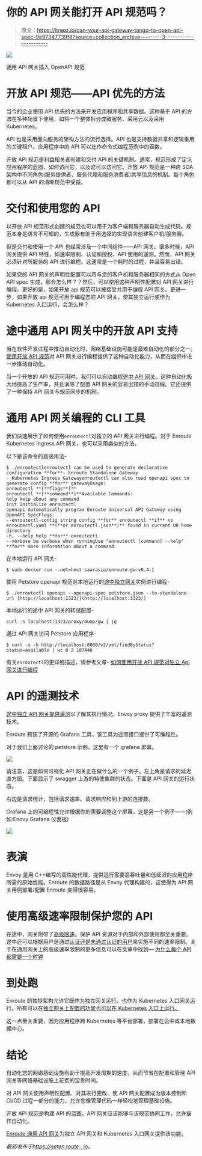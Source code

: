 # 你的 API 网关能打开 API 规范吗？

> 原文：<https://itnext.io/can-your-api-gateway-tango-to-open-api-spec-9e97347739f8?source=collection_archive---------3----------------------->

![](img/205a353eb268f5cf51e3134491120260.png)

通用 API 网关插入 OpenAPI 规范

# 开放 API 规范——API 优先的方法

当今的企业使用 API 优先的方法来开发应用程序和共享数据。这种基于 API 的方法在多种场景下使用，如将一个整体拆分成微服务、采用云以及采用 Kubernetes。

API 也是采用面向服务的架构方法的流行选择。API 也是支持数据共享和逻辑重用的关键租户。应用程序中的 API 可以比作命令式编程范例中的函数。

开放 API 规范是利益相关者创建和交付 API 的关键机制。通常，规范形成了定义应用程序的蓝图，如何访问它，以及谁可以访问它。开放 API 规范是一种跨 SOA 架构中不同角色(服务提供者、服务代理和服务消费者)共享信息的机制。每个角色都可以从 API 的清晰规范中受益。

# 交付和使用您的 API

以开放 API 规范形式创建的规范也可以用于为客户端和服务器自动生成代码。规范本身是语言不可知的，生成器有助于用选择的实现语言创建客户机/服务器。

但是交付和使用一个 API 也经常涉及一个中间组件——API 网关。很多时候，API 网关提供 API 特性，如速率限制、认证和授权、API 使用的遥测。然而，API 网关必须针对所服务的 API 进行编程。这通常是一个耗时的过程，并且容易出错。

如果您的 API 网关的声明性配置可以用与您的客户机和服务器相同的方式从 Open API spec 生成，那会怎么样？？然后，可以使用这种声明性配置对 API 网关进行编程。更好的是，如果开放 api 规范可以被接受并用于编程 API 网关。更进一步，如果开放 api 规范可用于编程您的 API 网关，使其独立运行或作为 Kubernetes 入口运行，会怎么样？

# 途中通用 API 网关中的开放 API 支持

当在软件开发过程中推动自动化时，网络基础设施可能是最难自动化的部分之一。[使用开放 API 规范](https://getenroute.io/cookbook/openapi-swagger-spec-autoprogram-api-gateway-30-seconds-no-code/)对 API 网关进行编程提供了这种自动化能力，从而在组织中进一步推动自动化。

当一个开放的 API 规范可用时，我们可以自动编程[途中 API 网关](https://getenroute.io/)。这种自动化极大地提高了生产率，并且消除了配置 API 网关的容易出错的手动过程。它还提供了一种保持 API 网关与规范同步的机制。

# 通用 API 网关编程的 CLI 工具

我们快速展示了如何使用`enroutectl`对独立的 API 网关进行编程。对于 Enroute Kubernetes Ingress API 网关，也可以采用类似的方法。

以下是该命令的高级用法-

```
$ ./enroutectlenroutectl can be used to generate declarative configuration **for**- Enroute Standalone Gateway
- Kubernetes Ingress Gatewayenroutectl can also read openapi spec to generate config **for** gatewayUsage:
enroutectl **[**flags**]**
enroutectl **[**command**]**Available Commands:
help Help about any command
init Initialize enroutectl
openapi Automatically program Enroute Universal API Gateway using OpenAPI SpecFlags:
--enroutectl-config string config **for** enroutectl **if** no enroutectl.yaml **(**or enroutectl.json**)** found in current OR home directory
-h, --help help **for** enroutectl
--verbose be verbose when runningUse "enroutectl [command] --help" **for** more information about a command.
```

在本地运行 API 网关-

```
$ sudo docker run --net=host saarasio/enroute-gw:v0.4.1
```

使用 Petstore openapi 规范对本地运行的[途中独立网关](https://getenroute.io/reference/getting-started/getting-started-enroute-standalone-gateway/)实例进行编程-

```
$ ./enroutectl openapi --openapi-spec petstore.json --to-standalone-url [http://localhost:1323/](http://localhost:1323/)
```

本地运行的途中 API 网关的转储配置-

```
curl -s localhost:1323/proxy/dump/gw | jq
```

通过 API 网关访问 Petstore 应用程序-

```
$ curl -s -k http://localhost:8080/v2/pet/findByStatus?status=available | wc 0 2 107446
```

有关`enroutectl`的更详细描述，请参考文章- [如何使用开放 API 规范对独立 Api 网关进行编程](https://getenroute.io/cookbook/openapi-swagger-spec-autoprogram-api-gateway-30-seconds-no-code/)

# API 的遥测技术

[途中独立 API 网关提供遥测](https://getenroute.io/blog/telemetry/)以了解其执行情况。Envoy proxy 提供了丰富的遥测技术。

Enroute 预装了开源的 Grafana 工具，该工具为遥测接口提供了可编程性。

对于我们上面讨论的 petstore 示例，这里有一个 grafana 屏幕。

![](img/e7ff31e00cd18f8809b3026b5cf20eb3.png)

请注意，这是如何可视化 API 网关正在做什么的一个例子。左上角是请求的延迟直方图。下面显示了 swagger 上游的特使集群的状态。下面是 API 网关的运行状态。

右边是请求统计，包括请求速率、请求响应和到上游的连接数。

Grafana 上的可编程性允许根据你的需要调整这个屏幕，这是另一个例子——(例如:Enovy Grafana 仪表板)

![](img/05002ae5dd1a64d04ba4779b3c5fb9bc.png)

# 表演

Envoy 是用 C++编写的高性能代理，提供运行需要高吞吐量和低延迟的应用程序所需的原始性能。Enroute 的数据路径是从 Envoy 代理构建的，这使得为 API 网关用例部署/配置 Enroute 变得很容易。

# 使用高级速率限制保护您的 API

在途中，网关附带了[高级限速](https://getenroute.io/reference/plugins/advanced-rate-limiting/)。保护 API 资源对于内部和外部使用都至关重要。途中还可以根据用户是通过[认证还是未通过认证的用户](https://getenroute.io/cookbook/getting-started-advanced-rate-limiting)来实施不同的速率限制。关于在通用网关上的高级速率限制的更多信息可以在文章中找到— [为什么每个 API 都需要一个时钟](https://getenroute.io/blog/why-every-api-needs-a-clock/)

# 到处跑

Enroute 的独特架构允许它既作为独立网关运行，也作为 Kubernetes 入口网关运行。所有可以在[独立网关上配置的功能也可以在 Kubernetes 入口上运行。](https://getenroute.io/categories/getting-started/)

这一点至关重要，因为应用程序跨 Kubernetes 等平台部署，部署在云中或本地数据中心。

# 结论

自动化您的网络基础设施有助于提高开发周期的速度，从而节省在配置和管理 API 网关等网络基础设施上花费的宝贵时间。

对 API 网关使用声明性配置、对其进行更改、使 API 网关配置成为版本控制和 CI/CD 过程一部分的能力，允许您像管理代码一样轻松地管理基础设施。

开放 API 规范是构建 API 的蓝图，API 网关应该能够与该规范协同工作，允许操作自动化。

[Enroute 通用 API 网关](https://getenroute.io)为独立 API 网关和 Kubernetes 入口网关提供该功能。

*最初发布于*[*https://geten route . io*](https://getenroute.io/blog/can-your-api-gateway-tango-to-openapi-swagger-spec/)*。*